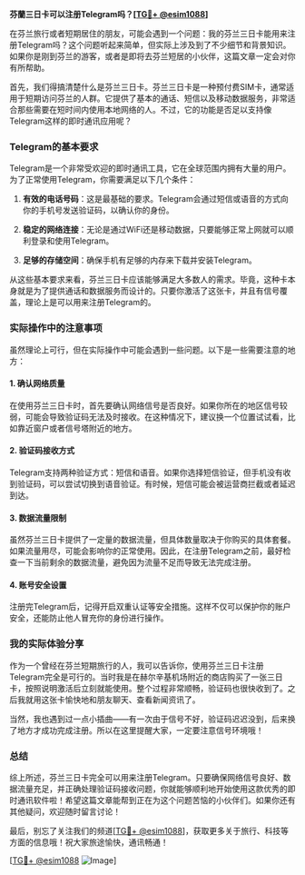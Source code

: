 **芬蘭三日卡可以注册Telegram吗？[[TG💪+ @esim1088](https://t.me/s/esim1088)]**

在芬兰旅行或者短期居住的朋友，可能会遇到一个问题：我的芬兰三日卡能用来注册Telegram吗？这个问题听起来简单，但实际上涉及到了不少细节和背景知识。如果你是刚到芬兰的游客，或者是即将去芬兰短居的小伙伴，这篇文章一定会对你有所帮助。

首先，我们得搞清楚什么是芬兰三日卡。芬兰三日卡是一种预付费SIM卡，通常适用于短期访问芬兰的人群。它提供了基本的通话、短信以及移动数据服务，非常适合那些需要在短时间内使用本地网络的人。不过，它的功能是否足以支持像Telegram这样的即时通讯应用呢？

### Telegram的基本要求

Telegram是一个非常受欢迎的即时通讯工具，它在全球范围内拥有大量的用户。为了正常使用Telegram，你需要满足以下几个条件：

1. **有效的电话号码**：这是最基础的要求。Telegram会通过短信或语音的方式向你的手机号发送验证码，以确认你的身份。
   
2. **稳定的网络连接**：无论是通过WiFi还是移动数据，只要能够正常上网就可以顺利登录和使用Telegram。

3. **足够的存储空间**：确保手机有足够的内存来下载并安装Telegram。

从这些基本要求来看，芬兰三日卡应该能够满足大多数人的需求。毕竟，这种卡本身就是为了提供通话和数据服务而设计的。只要你激活了这张卡，并且有信号覆盖，理论上是可以用来注册Telegram的。

### 实际操作中的注意事项

虽然理论上可行，但在实际操作中可能会遇到一些问题。以下是一些需要注意的地方：

#### 1. 确认网络质量
在使用芬兰三日卡时，首先要确认网络信号是否良好。如果你所在的地区信号较弱，可能会导致验证码无法及时接收。在这种情况下，建议换一个位置试试看，比如靠近窗户或者信号塔附近的地方。

#### 2. 验证码接收方式
Telegram支持两种验证方式：短信和语音。如果你选择短信验证，但手机没有收到验证码，可以尝试切换到语音验证。有时候，短信可能会被运营商拦截或者延迟到达。

#### 3. 数据流量限制
虽然芬兰三日卡提供了一定量的数据流量，但具体数量取决于你购买的具体套餐。如果流量用尽，可能会影响你的正常使用。因此，在注册Telegram之前，最好检查一下当前剩余的数据流量，避免因为流量不足而导致无法完成注册。

#### 4. 账号安全设置
注册完Telegram后，记得开启双重认证等安全措施。这样不仅可以保护你的账户安全，还能防止他人冒充你的身份进行操作。

### 我的实际体验分享

作为一个曾经在芬兰短期旅行的人，我可以告诉你，使用芬兰三日卡注册Telegram完全是可行的。当时我是在赫尔辛基机场附近的商店购买了一张三日卡，按照说明激活后立刻就能使用。整个过程非常顺畅，验证码也很快收到了。之后我就用这张卡愉快地和朋友聊天、查看新闻资讯了。

当然，我也遇到过一点小插曲——有一次由于信号不好，验证码迟迟没到，后来换了地方才成功完成注册。所以在这里提醒大家，一定要注意信号环境哦！

### 总结

综上所述，芬兰三日卡完全可以用来注册Telegram。只要确保网络信号良好、数据流量充足，并正确处理验证码接收问题，你就能够顺利地开始使用这款优秀的即时通讯软件啦！希望这篇文章能帮到正在为这个问题苦恼的小伙伴们。如果你还有其他疑问，欢迎随时留言讨论！

最后，别忘了关注我们的频道[[TG💪+ @esim1088](https://t.me/s/esim1088)]，获取更多关于旅行、科技等方面的信息哦！祝大家旅途愉快，通讯畅通！

[[TG💪+ @esim1088](https://t.me/s/esim1088) ![Image](https://i.postimg.cc/4NQfJmqS/Snipaste-2025-05-13-00-14-12.png)]